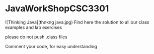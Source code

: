 # JavaWorkShopCSC3301

![Thinking Java](thnkng java.jpg)
Find here the solution to all our class examples and lab exercises

please do not push .class files

Comment your code, for easy understanding
 